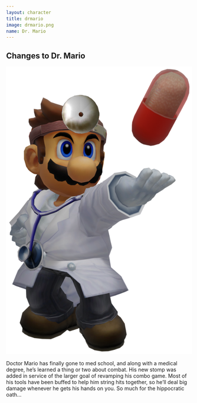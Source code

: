 ```yaml
---
layout: character
title: drmario
image: drmario.png
name: Dr. Mario
---
```


## Changes to Dr. Mario
![Dr. Mario](/images/content/css/drmario.png)

Doctor Mario has finally gone to med school, and along with a medical degree, he’s learned a thing or two about combat. His new stomp was added in service of the larger goal of revamping his combo game. Most of his tools have been buffed to help him string hits together, so he’ll deal big damage whenever he gets his hands on you. So much for the hippocratic oath…
